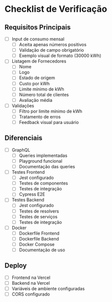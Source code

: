 # Checklist de Verificação

## Requisitos Principais
- [ ] Input de consumo mensal
  - [ ] Aceita apenas números positivos
  - [ ] Validação de campo obrigatório
  - [ ] Exemplo visual de formato (30000 kWh)

- [ ] Listagem de Fornecedores
  - [ ] Nome
  - [ ] Logo
  - [ ] Estado de origem
  - [ ] Custo por kWh
  - [ ] Limite mínimo de kWh
  - [ ] Número total de clientes
  - [ ] Avaliação média

- [ ] Validações
  - [ ] Filtro por limite mínimo de kWh
  - [ ] Tratamento de erros
  - [ ] Feedback visual para usuário

## Diferenciais
- [ ] GraphQL
  - [ ] Queries implementadas
  - [ ] Playground funcional
  - [ ] Documentação das queries

- [ ] Testes Frontend
  - [ ] Jest configurado
  - [ ] Testes de componentes
  - [ ] Testes de integração
  - [ ] Cypress E2E

- [ ] Testes Backend
  - [ ] Jest configurado
  - [ ] Testes de resolvers
  - [ ] Testes de serviços
  - [ ] Testes de integração

- [ ] Docker
  - [ ] Dockerfile Frontend
  - [ ] Dockerfile Backend
  - [ ] Docker Compose
  - [ ] Documentação de uso

## Deploy
- [ ] Frontend na Vercel
- [ ] Backend na Vercel
- [ ] Variáveis de ambiente configuradas
- [ ] CORS configurado 